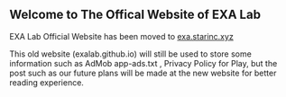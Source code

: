 ## Welcome to The Offical Website of EXA Lab

EXA Lab Official Website has been moved to [exa.starinc.xyz](https://exa.starinc.xyz)

This old website (exalab.github.io) will still be used to store some information such as AdMob app-ads.txt , Privacy Policy for Play, but the post such as our future plans will be made at the new website for better reading experience.